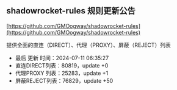 ## shadowrocket-rules 规则更新公告

[https://github.com/GMOogway/shadowrocket-rules](https://github.com/GMOogway/shadowrocket-rules)

提供全面的直连（DIRECT）、代理（PROXY）、屏蔽（REJECT）列表
- 最后 更新 时间：2024-07-11 06:35:27
- 直连DIRECT列表：80819，update +0
- 代理PROXY 列表：25283，update +1
- 屏蔽REJECT列表：76829，update +50